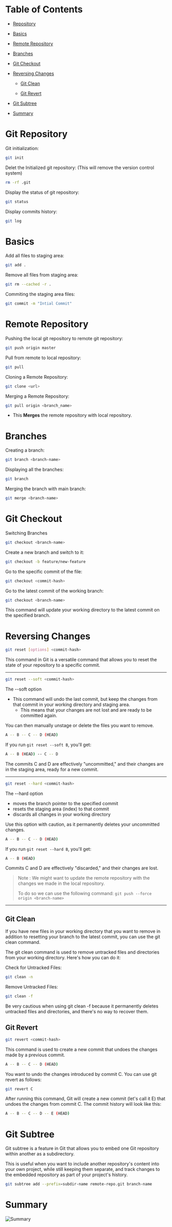 # Table of Contents

- [Repository](#git-repository)

- [Basics](#basics)

- [Remote Repository](#remote-repository)

- [Branches](#branches)

- [Git Checkout](#git-checkout)

- [Reversing Changes](#reversing-changes)

  - [Git Clean](#git-clean)

  - [Git Revert](#git-revert)

- [Git Subtree](#git-subtree)

- [Summary](#summary)

# Git Repository

Git initialization:

```sh
git init
```

Delet the Initialized git repository: (This will remove the version control system)

```sh
rm -rf .git
```

Display the status of git repository:

```sh
git status
```

Display commits history:

```sh
git log
```

# Basics

Add all files to staging area:

```sh
git add .
```

Remove all files from staging area:

```sh
git rm --cached -r .
```

Commiting the staging area files:

```sh
git commit -m "Intial Commit"
```

# Remote Repository

Pushing the local git repository to remote git repository:

```sh
git push origin master
```

Pull from remote to local repository:

```sh
git pull
```

Cloning a Remote Repository:

```sh
git clone <url>
```

Merging a Remote Repository:

```sh
git pull origin <branch_name>

```

- This **Merges** the remote repository with local repository.

# Branches

Creating a branch:

```sh
git branch <branch-name>
```

Displaying all the branches:

```sh
git branch
```

Merging the branch with main branch:

```sh
git merge <branch-name>
```

# Git Checkout

Switching Branches

```sh
git checkout <branch-name>
```

Create a new branch and switch to it:

```sh
git checkout -b feature/new-feature

```

Go to the specific commit of the file:

```sh
git checkout <commit-hash>
```

Go to the latest commit of the working branch:

```sh
git checkout <branch-name>
```

This command will update your working directory to the latest commit on the specified branch.

# Reversing Changes

```sh
git reset [options] <commit-hash>
```

This command in Git is a versatile command that allows you to reset the state of your repository to a specific commit.

---

```sh
git reset --soft <commit-hash>
```

The --soft option

- This command will undo the last commit, but keep the changes from that commit in your working directory and staging area.
  - This means that your changes are not lost and are ready to be committed again.

You can then manually unstage or delete the files you want to remove.

```sh
A -- B -- C -- D (HEAD)
```

If you run `git reset --soft B`, you'll get:

```sh
A -- B (HEAD) -- C -- D
```

The commits C and D are effectively "uncommitted," and their changes are in the staging area, ready for a new commit.

---

```sh
git reset --hard <commit-hash>

```

The --hard option

- moves the branch pointer to the specified commit
- resets the staging area (index) to that commit
- discards all changes in your working directory

Use this option with caution, as it permanently deletes your uncommitted changes.

```sh
A -- B -- C -- D (HEAD)
```

If you run `git reset --hard B`, you'll get:

```sh
A -- B (HEAD)
```

Commits C and D are effectively "discarded," and their changes are lost.

> Note : We might want to update the remote repository with the changes we made in the local repository.
>
> To do so we can use the following command:
> `git push --force origin <branch-name>`

---

## Git Clean

If you have new files in your working directory that you want to remove in addition to resetting your branch to the latest commit, you can use the git clean command.

The git clean command is used to remove untracked files and directories from your working directory. Here's how you can do it:

Check for Untracked Files:

```sh
git clean -n

```

Remove Untracked Files:

```sh
git clean -f

```

Be very cautious when using git clean -f because it permanently deletes untracked files and directories, and there's no way to recover them.

## Git Revert

```sh
git revert <commit-hash>
```

This command is used to create a new commit that undoes the changes made by a previous commit.

```sh
A -- B -- C -- D (HEAD)
```

You want to undo the changes introduced by commit C. You can use git revert as follows:

```sh
git revert C

```

After running this command, Git will create a new commit (let's call it E) that undoes the changes from commit C. The commit history will look like this:

```sh
A -- B -- C -- D -- E (HEAD)
```

# Git Subtree

Git subtree is a feature in Git that allows you to embed one Git repository within another as a subdirectory.

This is useful when you want to include another repository's content into your own project, while still keeping them separate, and track changes to the embedded repository as part of your project's history.

```sh
git subtree add --prefix=subdir-name remote-repo.git branch-name
```

# Summary

![Summary](./Images/summary.png)
